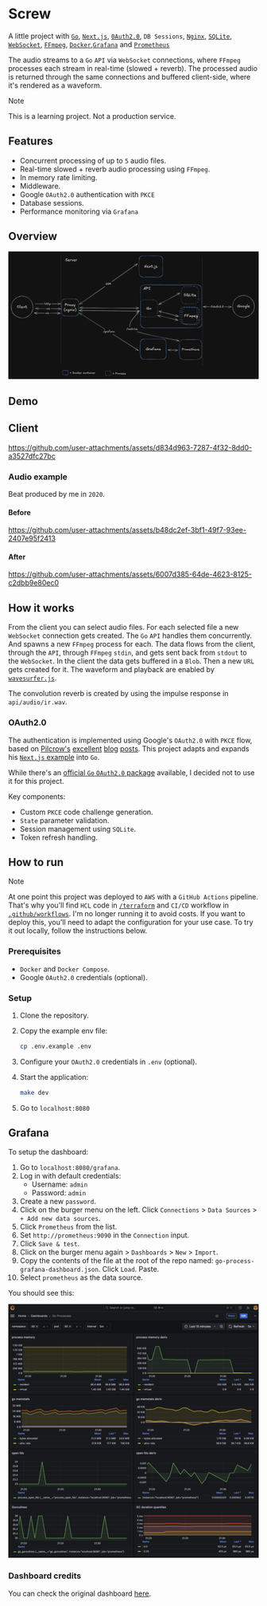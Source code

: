 # Screw

A little project with [`Go`](https://go.dev/), [`Next.js`](https://nextjs.org/), [`0Auth2.0`](https://datatracker.ietf.org/doc/html/rfc6749), `DB Sessions`, [`Nginx`](https://nginx.org/), [`SQLite`](https://sqlite.org/), [`WebSocket`](https://developer.mozilla.org/en-US/docs/Web/API/WebSocket), [`FFmpeg`](https://www.ffmpeg.org/), [`Docker`](https://www.docker.com/),[`Grafana`](https://grafana.com/) and [`Prometheus`](https://prometheus.io/)

The audio streams to a `Go` `API` via `WebSocket` connections, where `FFmpeg` processes each stream in real-time (slowed + reverb). The processed audio is returned through the same connections and buffered client-side, where it's rendered as a waveform.

> [!NOTE]
> This is a learning project. Not a production service.

## Features

- Concurrent processing of up to `5` audio files.
- Real-time slowed + reverb audio processing using `FFmpeg`.
- In memory rate limiting.
- Middleware.
- Google `OAuth2.0` authentication with `PKCE`
- Database sessions.
- Performance monitoring via `Grafana`

## Overview

![Overview diagram](docs/images/overview.png)

## Demo

## Client

https://github.com/user-attachments/assets/d834d963-7287-4f32-8dd0-a3527dfc27bc

### Audio example

Beat produced by me in `2020`.

#### Before

https://github.com/user-attachments/assets/b48dc2ef-3bf1-49f7-93ee-2407e95f2413

#### After

https://github.com/user-attachments/assets/6007d385-64de-4623-8125-c2dbb9e80ec0

## How it works

From the client you can select audio files. For each selected file a new `WebSocket` connection gets created. The `Go` `API` handles them concurrently. And spawns a new `FFmpeg` process for each. The data flows from the client, through the `API`, through `FFmpeg` `stdin`, and gets sent back from `stdout` to the `WebSocket`. In the client the data gets buffered in a `Blob`. Then a new `URL` gets created for it. The waveform and playback are enabled by [`wavesurfer.js`](https://wavesurfer.xyz/).

The convolution reverb is created by using the impulse response in `api/audio/ir.wav`.

### OAuth2.0

The authentication is implemented using Google's `OAuth2.0` with `PKCE` flow, based on [Pilcrow's](https://github.com/pilcrowonpaper) [excellent](https://pilcrowonpaper.com/blog/oauth-guide/) [blog](https://pilcrowonpaper.com/blog/how-i-would-do-auth/) [posts](https://lucia-auth.com/). This project adapts and expands his [`Next.js` example](https://github.com/lucia-auth/example-nextjs-google-oauth) into `Go`.

While there's an [official `Go` `OAuth2.0` package](https://pkg.go.dev/golang.org/x/oauth2) available, I decided not to use it for this project.

Key components:

- Custom `PKCE` code challenge generation.
- `State` parameter validation.
- Session management using `SQLite`.
- Token refresh handling.

## How to run

> [!NOTE]
> At one point this project was deployed to `AWS` with a `GitHub Actions` pipeline. That's why you'll find `HCL` code in [`/terraform`](/terraform) and `CI/CD` workflow in [`.github/workflows`](.github/workflows/main.yaml.disabled). I'm no longer running it to avoid costs. If you want to deploy this, you'll need to adapt the configuration for your use case. To try it out locally, follow the instructions below.

### Prerequisites

- `Docker` and `Docker Compose`.
- Google `OAuth2.0` credentials (optional).

### Setup

1. Clone the repository.
2. Copy the example env file:

   ```bash
   cp .env.example .env
   ```

3. Configure your `OAuth2.0` credentials in `.env` (optional).
4. Start the application:

   ```bash
   make dev
   ```

5. Go to `localhost:8080`

## Grafana

To setup the dashboard:

1. Go to `localhost:8080/grafana`.
2. Log in with default credentials:
   - Username: `admin`
   - Password: `admin`
3. Create a new `password`.
4. Click on the burger menu on the left. Click `Connections` > `Data Sources` > `+ Add new data sources`.
5. Click `Prometheus` from the list.
6. Set `http://prometheus:9090` in the `Connection` input.
7. Click `Save & test`.
8. Click on the burger menu again > `Dashboards` > `New` > `Import`.
9. Copy the contents of the file at the root of the repo named: `go-process-grafana-dashboard.json`. Click `Load`. Paste.
10. Select `prometheus` as the data source.

You should see this:

![Grafana dashboard](docs/images/grafana.png)

### Dashboard credits

You can check the original dashboard [here](https://grafana.com/grafana/dashboards/6671-go-processes/).
